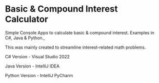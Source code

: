 # Basic & Compound Interest Calculator
Simple Console Apps to calculate basic &amp; compound interest. 
Examples in C#, Java &amp; Python.,

This was mainly created to streamline interest-related math problems.


C# Version - Visual Studio 2022

Java Version - IntelliJ IDEA

Python Version - IntelliJ PyCharm
